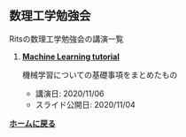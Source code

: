<script type="text/x-mathjax-config">
MathJax.Hub.Config({
  tex2jax: {
    inlineMath: [['$','$'], ['\\(','\\)']],
    processEscapes: true
  },
  CommonHTML: { matchFontHeight: false },
  displayAlign: "left",
  displayIndent: "2em"
});
</script>
<script async src="https://cdnjs.cloudflare.com/ajax/libs/mathjax/2.7.0/MathJax.js?config=TeX-AMS_CHTML"></script>


## **数理工学勉強会**
Ritsの数理工学勉強会の講演一覧 

<ol reversed>


<li><p><strong><a href="/AMP/20201106_tutorial.pdf">Machine Learning tutorial</a></strong></p>

  <p>機械学習についての基礎事項をまとめたもの</p>

  <ul>
    <li>講演日: 2020/11/06</li>
    <li>スライド公開日: 2020/11/04 </li>
  </ul>
</li>

</ol>

**[ホームに戻る](/index)**